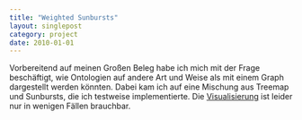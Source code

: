 ```yaml
---
title: "Weighted Sunbursts"
layout: singlepost
category: project
date: 2010-01-01
---
```


Vorbereitend auf meinen Großen Beleg habe ich mich mit der Frage beschäftigt, wie Ontologien auf andere Art und Weise als mit einem Graph dargestellt werden könnten. Dabei kam ich auf eine Mischung aus Treemap und Sunbursts, die ich testweise implementierte. Die [Visualisierung]( {{site.url}}/code/sunbursts/ ) ist leider nur in wenigen Fällen brauchbar.